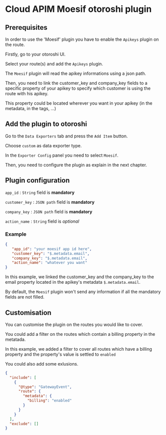 # Cloud APIM Moesif otoroshi plugin

## Prerequisites
In order to use the 'Moesif' plugin you have to enable the `Apikeys` plugin on the route.

Firstly, go to your otoroshi UI.

Select your route(s) and add the `Apikeys` plugin.

The `Moesif` plugin will read the apikey informations using a json path.

Then, you need to link the customer_key and company_key fields to
a specific property of your apikey to specify which customer is using the route with his apikey.

This property could be located wherever you want in your apikey (in the metadata, in the tags, ...)

## Add the plugin to otoroshi

Go to the `Data Exporters` tab and press the `Add Item` button.

Choose `custom` as data exporter type.

In the `Exporter Config` panel you need to select `Moesif`.

Then, you need to configure the plugin as explain in the next chapter.


## Plugin configuration

`app_id` : `String` field is **mandatory**

`customer_key` : `JSON path` field is **mandatory**

`company_key` : `JSON path` field is **mandatory**

`action_name` : `String` field is _optional_

### Example

 ```json
{
    "app_id": "your moesif app id here", 
    "customer_key": "$.metadata.email",
    "company_key": "$.metadata.email",
    "action_name": "whatever you want" 
}
```

In this example, we linked the customer_key and the company_key to the email property located in the apikey's metadata `$.metadata.email`.

By default, the `Moesif` plugin won't send any information if all the mandatory fields are not filled.

## Customisation

You can customise the plugin on the routes you would like to cover.

You could add a filter on the routes which contain a billing property in the metatada.

In this example, we added a filter to cover all routes which have a billing property 
and the property's value is settled to `enabled`

You could also add some exlusions.

```json
{
  "include": [
    {
      "@type": "GatewayEvent",
      "route": {
        "metadata": {
          "billing": "enabled"
        }
      }
    }
  ],
  "exclude": []
}
```